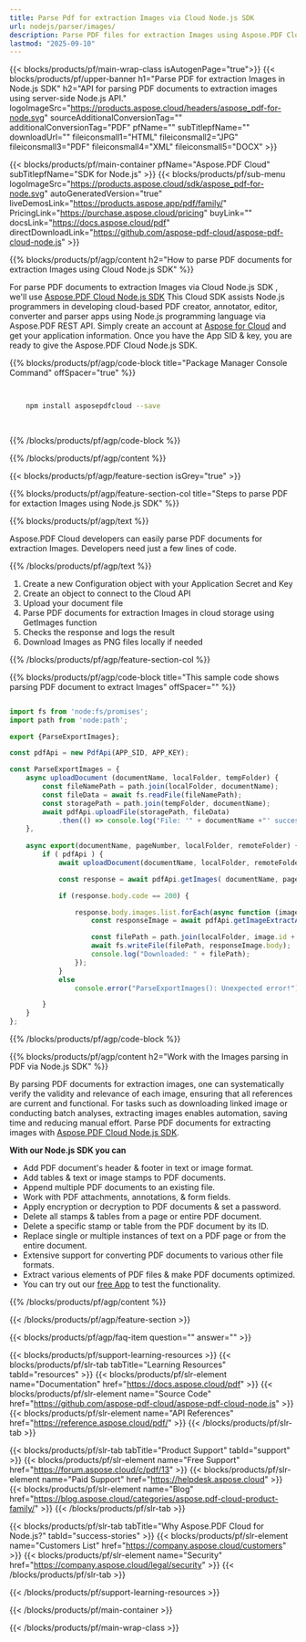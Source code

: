```yaml
---
title: Parse Pdf for extraction Images via Cloud Node.js SDK 
url: nodejs/parser/images/
description: Parse PDF files for extraction Images using Aspose.PDF Cloud SDK for Node.js. Enhance discoverability and indexing.
lastmod: "2025-09-10"
---
```


{{< blocks/products/pf/main-wrap-class isAutogenPage="true">}}
{{< blocks/products/pf/upper-banner h1="Parse PDF for extraction Images in Node.js SDK" h2="API for parsing PDF documents to extraction images using server-side Node.js API." logoImageSrc="https://products.aspose.cloud/headers/aspose_pdf-for-node.svg" sourceAdditionalConversionTag="" additionalConversionTag="PDF" pfName="" subTitlepfName="" downloadUrl="" fileiconsmall1="HTML" fileiconsmall2="JPG" fileiconsmall3="PDF" fileiconsmall4="XML" fileiconsmall5="DOCX" >}}

{{< blocks/products/pf/main-container pfName="Aspose.PDF Cloud" subTitlepfName="SDK for Node.js" >}}
{{< blocks/products/pf/sub-menu logoImageSrc="https://products.aspose.cloud/sdk/aspose_pdf-for-node.svg"
autoGeneratedVersion="true"
liveDemosLink="https://products.aspose.app/pdf/family/" PricingLink="https://purchase.aspose.cloud/pricing" buyLink="" docsLink="https://docs.aspose.cloud/pdf"  directDownloadLink="https://github.com/aspose-pdf-cloud/aspose-pdf-cloud-node.js" >}}

{{% blocks/products/pf/agp/content h2="How to parse PDF documents for extraction Images using Cloud Node.js SDK" %}}

 For parse PDF documents to extraction Images via Cloud Node.js SDK , we'll use
 [Aspose.PDF Cloud Node.js SDK](https://products.aspose.cloud/pdf/nodejs/)
 This Cloud SDK assists Node.js programmers in developing cloud-based PDF creator, annotator, editor, converter and parser apps using Node.js programming language via Aspose.PDF REST API. Simply create an account at [Aspose for Cloud](https://dashboard.aspose.cloud/#/apps) and get your application information. Once you have the App SID & key, you are ready to give the Aspose.PDF Cloud Node.js SDK.

{{% blocks/products/pf/agp/code-block title="Package Manager Console Command" offSpacer="true" %}}

```bash

     
    npm install asposepdfcloud --save
     
     

```

{{% /blocks/products/pf/agp/code-block %}}

{{% /blocks/products/pf/agp/content %}}

{{< blocks/products/pf/agp/feature-section isGrey="true" >}}

{{% blocks/products/pf/agp/feature-section-col title="Steps to parse PDF for extaction Images using Node.js SDK" %}}

{{% blocks/products/pf/agp/text %}}

 Aspose.PDF Cloud developers can easily parse PDF documents for extraction Images. Developers need just a few lines of code.

{{% /blocks/products/pf/agp/text %}}

1. Create a new Configuration object with your Application Secret and Key
1. Create an object to connect to the Cloud API
1. Upload your document file
1. Parse PDF documents for extraction Images in cloud storage using GetImages function
1. Checks the response and logs the result
1. Download Images as PNG files locally if needed

{{% /blocks/products/pf/agp/feature-section-col %}}

{{% blocks/products/pf/agp/code-block title="This sample code shows parsing PDF document to extract Images" offSpacer="" %}}

```js

import fs from 'node:fs/promises';
import path from 'node:path';

export {ParseExportImages};

const pdfApi = new PdfApi(APP_SID, APP_KEY);

const ParseExportImages = {
    async uploadDocument (documentName, localFolder, tempFolder) {
        const fileNamePath = path.join(localFolder, documentName);
        const fileData = await fs.readFile(fileNamePath);
        const storagePath = path.join(tempFolder, documentName);
        await pdfApi.uploadFile(storagePath, fileData)
            .then(() => console.log("File: '" + documentName +"' successfully uploaded."));
    },
    
    async export(documentName, pageNumber, localFolder, remoteFolder) {
        if ( pdfApi ) {
            await uploadDocument(documentName, localFolder, remoteFolder);

            const response = await pdfApi.getImages( documentName, pageNumber, null, remoteFolder );

            if (response.body.code == 200) {

                response.body.images.list.forEach(async function (image) {
                    const responseImage = await pdfApi.getImageExtractAsPng(documentName, image.id, null, null, null, remoteFolder);

                    const filePath = path.join(localFolder, image.id + ".png");
                    await fs.writeFile(filePath, responseImage.body);
                    console.log("Downloaded: " + filePath);
                });
            }
            else
                console.error("ParseExportImages(): Unexpected error!") 

        }
    }
};
```

{{% /blocks/products/pf/agp/code-block %}}

{{% blocks/products/pf/agp/content h2="Work with the Images parsing in PDF via Node.js SDK" %}}

By parsing PDF documents for extraction images, one can systematically verify the validity and relevance of each image, ensuring that all references are current and functional.​ For tasks such as downloading linked image or conducting batch analyses, extracting images enables automation, saving time and reducing manual effort.
Parse PDF documents for extracting images with [Aspose.PDF Cloud Node.js SDK](https://products.aspose.cloud/pdf/nodejs/).

**With our Node.js SDK you can**

+ Add PDF document's header & footer in text or image format.
+ Add tables & text or image stamps to PDF documents.
+ Append multiple PDF documents to an existing file.
+ Work with PDF attachments, annotations, & form fields.
+ Apply encryption or decryption to PDF documents & set a password.
+ Delete all stamps & tables from a page or entire PDF document.
+ Delete a specific stamp or table from the PDF document by its ID.
+ Replace single or multiple instances of text on a PDF page or from the entire document.
+ Extensive support for converting PDF documents to various other file formats.
+ Extract various elements of PDF files & make PDF documents optimized.
+ You can try out our [free App](https://products.aspose.app/pdf/) to test the functionality.

{{% /blocks/products/pf/agp/content %}}

{{< /blocks/products/pf/agp/feature-section >}}

{{< blocks/products/pf/agp/faq-item question="" answer="" >}}

{{< blocks/products/pf/support-learning-resources >}}
{{< blocks/products/pf/slr-tab tabTitle="Learning Resources" tabId="resources" >}}
{{< blocks/products/pf/slr-element name="Documentation" href="https://docs.aspose.cloud/pdf" >}}
{{< blocks/products/pf/slr-element name="Source Code" href="https://github.com/aspose-pdf-cloud/aspose-pdf-cloud-node.js" >}}
{{< blocks/products/pf/slr-element name="API References" href="https://reference.aspose.cloud/pdf/" >}}
{{< /blocks/products/pf/slr-tab >}}

{{< blocks/products/pf/slr-tab tabTitle="Product Support" tabId="support" >}}
{{< blocks/products/pf/slr-element name="Free Support" href="https://forum.aspose.cloud/c/pdf/13" >}}
{{< blocks/products/pf/slr-element name="Paid Support" href="https://helpdesk.aspose.cloud" >}}
{{< blocks/products/pf/slr-element name="Blog" href="https://blog.aspose.cloud/categories/aspose.pdf-cloud-product-family/" >}}
{{< /blocks/products/pf/slr-tab >}}

{{< blocks/products/pf/slr-tab tabTitle="Why Aspose.PDF Cloud for Node.js?" tabId="success-stories" >}}
{{< blocks/products/pf/slr-element name="Customers List" href="https://company.aspose.cloud/customers" >}}
{{< blocks/products/pf/slr-element name="Security" href="https://company.aspose.cloud/legal/security" >}}
{{< /blocks/products/pf/slr-tab >}}

{{< /blocks/products/pf/support-learning-resources >}}

{{< /blocks/products/pf/main-container >}}

{{< /blocks/products/pf/main-wrap-class >}}

